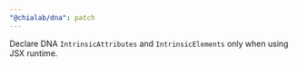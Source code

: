 ```yaml
---
"@chialab/dna": patch
---
```


Declare DNA `IntrinsicAttributes` and `IntrinsicElements` only when using JSX runtime.
